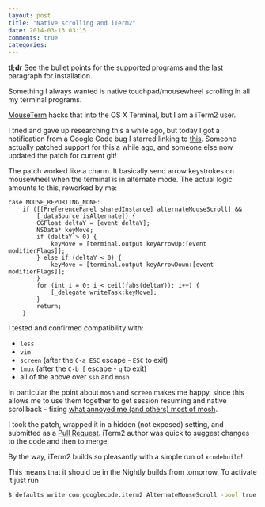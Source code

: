 ```yaml
---
layout: post
title: "Native scrolling and iTerm2"
date: 2014-03-13 03:15
comments: true
categories: 
---
```


**tl;dr** See the bullet points for the supported programs and the last paragraph for installation.

Something I always wanted is native touchpad/mousewheel scrolling in all my terminal programs.

[MouseTerm](https://bitheap.org/mouseterm/) hacks that into the OS X Terminal, but I am a iTerm2 user.

I tried and gave up researching this a while ago, but today I got a notification from a Google Code bug I starred linking to [this](https://code.google.com/p/iterm2/issues/detail?id=974). Someone actually patched support for this a while ago, and someone else now updated the patch for current git!

<!-- more -->

The patch worked like a charm. It basically send arrow keystrokes on mousewheel when the terminal is in alternate mode. The actual logic amounts to this, reworked by me:

```obj-c
case MOUSE_REPORTING_NONE:
    if ([[PreferencePanel sharedInstance] alternateMouseScroll] &&
        [_dataSource isAlternate]) {
        CGFloat deltaY = [event deltaY];
        NSData* keyMove;
        if (deltaY > 0) {
            keyMove = [terminal.output keyArrowUp:[event modifierFlags]];
        } else if (deltaY < 0) {
            keyMove = [terminal.output keyArrowDown:[event modifierFlags]];
        }
        for (int i = 0; i < ceil(fabs(deltaY)); i++) {
            [_delegate writeTask:keyMove];
        }
        return;
    }
```

I tested and confirmed compatibility with:

* `less`
* `vim`
* `screen` (after the `C-a ESC` escape - `ESC` to exit)
* `tmux` (after the `C-b [` escape - `q` to exit)
* all of the above over `ssh` and `mosh`

In particular the point about `mosh` and `screen` makes me happy, since this allows me to use them together to get session resuming and native scrollback - fixing [what annoyed me (and others) most of mosh](https://github.com/keithw/mosh/issues/122).

I took the patch, wrapped it in a hidden (not exposed) setting, and submitted as a [Pull Request](https://github.com/gnachman/iTerm2/pull/164). iTerm2 author was quick to suggest changes to the code and then to merge.

By the way, iTerm2 builds so pleasantly with a simple run of `xcodebuild`!

This means that it should be in the Nightly builds from tomorrow. To activate it just run

```bash
$ defaults write com.googlecode.iterm2 AlternateMouseScroll -bool true
```

